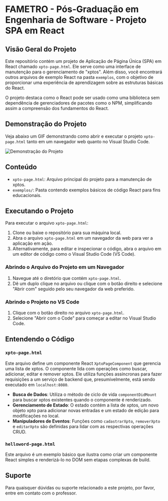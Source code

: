 # FAMETRO - Pós-Graduação em Engenharia de Software - Projeto SPA em React

## Visão Geral do Projeto

Este repositório contém um projeto de Aplicação de Página Única (SPA) em React chamado `xpto-page.html`. Ele serve como uma interface de manutenção para o gerenciamento de "xptos". Além disso, você encontrará outros arquivos de exemplo React na pasta `exemplos`, com o objetivo de proporcionar uma experiência de aprendizagem sobre as estruturas básicas do React.

O projeto destaca como o React pode ser usado como uma biblioteca sem dependência de gerenciadores de pacotes como o NPM, simplificando assim a compreensão dos fundamentos do React.

## Demonstração do Projeto

Veja abaixo um GIF demonstrando como abrir e executar o projeto `xpto-page.html` tanto em um navegador web quanto no Visual Studio Code.

![Demonstração do Projeto](./animacao.gif)


## Conteúdo

- `xpto-page.html`: Arquivo principal do projeto para a manutenção de xptos.
- `exemplos/`: Pasta contendo exemplos básicos de código React para fins educacionais.

## Executando o Projeto

Para executar o arquivo `xpto-page.html`:

1. Clone ou baixe o repositório para sua máquina local.
2. Abra o arquivo `xpto-page.html` em um navegador da web para ver a aplicação em ação.
3. Alternativamente, para editar e inspecionar o código, abra o arquivo em um editor de código como o Visual Studio Code (VS Code).

### Abrindo o Arquivo do Projeto em um Navegador

1. Navegue até o diretório que contém `xpto-page.html`.
2. Dê um duplo clique no arquivo ou clique com o botão direito e selecione "Abrir com" seguido pelo seu navegador da web preferido.

### Abrindo o Projeto no VS Code

1. Clique com o botão direito no arquivo `xpto-page.html`.
2. Selecione "Abrir com o Code" para começar a editar no Visual Studio Code.

## Entendendo o Código

### `xpto-page.html`

Este arquivo define um componente React `XptoPageComponent` que gerencia uma lista de xptos. O componente lida com operações como buscar, adicionar, editar e remover xptos. Ele utiliza funções assíncronas para fazer requisições a um serviço de backend que, presumivelmente, está sendo executado em `localhost:8080`.

- **Busca de Dados**: Utiliza o método de ciclo de vida `componentDidMount` para buscar xptos existentes quando o componente é renderizado.
- **Gerenciamento de Estado**: O estado contém a lista de xptos, um novo objeto xpto para adicionar novas entradas e um estado de edição para modificações no local.
- **Manipuladores de Eventos**: Funções como `cadastrarXpto`, `removerXpto` e `editarXpto` são definidas para lidar com as respectivas operações CRUD.

### `helloword-page.html`

Este arquivo é um exemplo básico que ilustra como criar um componente React simples e renderizá-lo no DOM sem etapas complexas de build.

## Suporte

Para quaisquer dúvidas ou suporte relacionado a este projeto, por favor, entre em contato com o professor.

